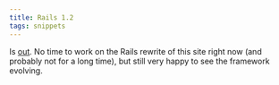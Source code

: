 ```yaml
---
title: Rails 1.2
tags: snippets
---
```


Is [out](http://weblog.rubyonrails.com/2007/1/19/rails-1-2-rest-admiration-http-lovefest-and-utf-8-celebrations). No time to work on the Rails rewrite of this site right now (and probably not for a long time), but still very happy to see the framework evolving.
